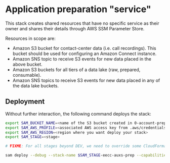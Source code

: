 # Application preparation "service"

This stack creates shared resources that have no specific service as their owner and shares their details through AWS SSM Parameter Store.

Resources in scope are:
* Amazon S3 bucket for contact-center data (i.e. call recordings). This bucket should be used for configuring an Amazon Connect instance.
* Amazon SNS topic to receive S3 events for new data placed in the above bucket.
* Amazon S3 buckets for all tiers of a data lake (raw, prepared, consumable).
* Amazon SNS topics to receive S3 events for new data placed in any of the data lake buckets.

## Deployment

Without further interaction, the following command deploys the stack:

```bash
export SAM_BUCKET_NAME=<name of the S3 bucket created in 0-account-preparation>
export SAM_AWS_PROFILE=<associated AWS access key from .aws/credentials>
export SAM_AWS_REGION=<region where you want deploy your stack>
export SAM_STAGE=<stage>

# FIXME: For all stages beyond DEV, we need to override some CloudFormation template parameters!

sam deploy --debug --stack-name $SAM_STAGE-eecc-auxs-prep --capabilities CAPABILITY_IAM --s3-bucket $SAM_BUCKET_NAME --profile $SAM_AWS_PROFILE --region $SAM_AWS_REGION --tags Stage=$SAM_STAGE Workload=eecc Context=auxs Service=prep WorkloadLongName=elfish-electrons-customer-care ContextLongName=auxiliary-service ServiceLongName=application-preparation
```
